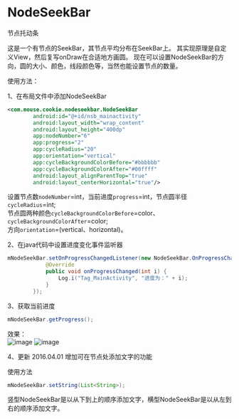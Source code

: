 # NodeSeekBar
节点托动条

这是一个有节点的SeekBar，其节点平均分布在SeekBar上。
其实现原理是自定义View，然后复写onDraw在合适地方画圆。
现在可以设置NodeSeekBar的方向，圆的大小、颜色，线段颜色等，当然也能设置节点的数量。

使用方法：

1、在布局文件中添加NodeSeekBar
```xml
<com.mouse.cookie.nodeseekbar.NodeSeekBar
        android:id="@+id/nsb_mainactivity"
        android:layout_width="wrap_content"
        android:layout_height="400dp"
        app:nodeNumber="6"
        app:progress="2"
        app:cycleRadius="20"
        app:orientation="vertical"
        app:cycleBackgroundColorBefore="#bbbbbb"
        app:cycleBackgroundColorAfter="#00ffff"
        android:layout_alignParentTop="true"
        android:layout_centerHorizontal="true"/>
```
设置节点数`nodeNumber`=int，当前进度`progress`=int，节点圆半径`cycleRadius`=int; <br>
节点圆两种颜色`cycleBackgroundColorBefore`=color、`cycleBackgroundColorAfter`=color; <br>
方向`orientation`=(vertical、horizontal)。 <br>

2、在java代码中设置进度变化事件监听器
```java
mNodeSeekBar.setOnProgressChangedListener(new NodeSeekBar.OnProgressChangedListener() {
            @Override
            public void onProgressChanged(int i) {
                Log.i("Tag_MainActivity", "进度为：" + i);
            }
        });
```
3、获取当前进度
```java
mNodeSeekBar.getProgress();
```
效果：<br>
![image](https://github.com/cookiemouse/NodeSeekBar/blob/master/image/image_1.png)
![image](https://github.com/cookiemouse/NodeSeekBar/blob/master/image/image_2.png)

4、更新
2016.04.01
增加可在节点处添加文字的功能

使用方法
```java
mNodeSeekBar.setString(List<String>);
```
竖型NodeSeekBar是以从下到上的顺序添加文字，横型NodeSeekBar是以从左到右的顺序添加文字。
